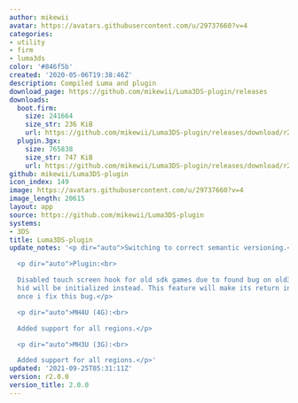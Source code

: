 ```yaml
---
author: mikewii
avatar: https://avatars.githubusercontent.com/u/29737660?v=4
categories:
- utility
- firm
- luma3ds
color: '#846f5b'
created: '2020-05-06T19:38:46Z'
description: Compiled Luma and plugin
download_page: https://github.com/mikewii/Luma3DS-plugin/releases
downloads:
  boot.firm:
    size: 241664
    size_str: 236 KiB
    url: https://github.com/mikewii/Luma3DS-plugin/releases/download/r2.0.0/boot.firm
  plugin.3gx:
    size: 765838
    size_str: 747 KiB
    url: https://github.com/mikewii/Luma3DS-plugin/releases/download/r2.0.0/plugin.3gx
github: mikewii/Luma3DS-plugin
icon_index: 149
image: https://avatars.githubusercontent.com/u/29737660?v=4
image_length: 20615
layout: app
source: https://github.com/mikewii/Luma3DS-plugin
systems:
- 3DS
title: Luma3DS-plugin
update_notes: '<p dir="auto">Switching to correct semantic versioning.</p>

  <p dir="auto">Plugin:<br>

  Disabled touch screen hook for old sdk games due to found bug on old3ds, default
  hid will be initialized instead. This feature will make its return in later release
  once i fix this bug.</p>

  <p dir="auto">MH4U (4G):<br>

  Added support for all regions.</p>

  <p dir="auto">MH3U (3G):<br>

  Added support for all regions.</p>'
updated: '2021-09-25T05:31:11Z'
version: r2.0.0
version_title: 2.0.0
---
```

